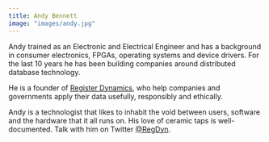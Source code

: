 ```yaml
---
title: Andy Bennett
image: "images/andy.jpg"
---
```

Andy trained as an Electronic and Electrical Engineer and has a background in consumer electronics, FPGAs, operating systems and device drivers. For the last 10 years he has been building companies around distributed database technology.

He is a founder of [Register Dynamics](https://www.register-dynamics.co.uk), who help companies and governments apply their data usefully, responsibly and ethically.

Andy is a technologist that likes to inhabit the void between users, software and the hardware that it all runs on. His love of ceramic taps is well-documented. Talk with him on Twitter [@RegDyn](https://twitter.com/RegDyn).

